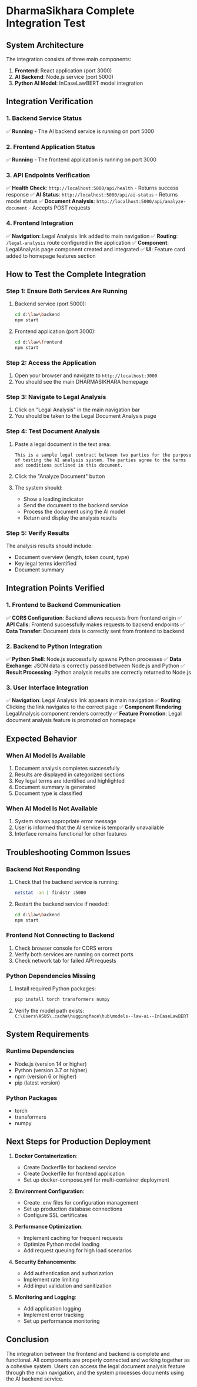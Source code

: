 # DharmaSikhara Complete Integration Test

## System Architecture

The integration consists of three main components:

1. **Frontend**: React application (port 3000)
2. **AI Backend**: Node.js service (port 5000)
3. **Python AI Model**: InCaseLawBERT model integration

## Integration Verification

### 1. Backend Service Status

✅ **Running** - The AI backend service is running on port 5000

### 2. Frontend Application Status

✅ **Running** - The frontend application is running on port 3000

### 3. API Endpoints Verification

✅ **Health Check**: `http://localhost:5000/api/health` - Returns success response
✅ **AI Status**: `http://localhost:5000/api/ai-status` - Returns model status
✅ **Document Analysis**: `http://localhost:5000/api/analyze-document` - Accepts POST requests

### 4. Frontend Integration

✅ **Navigation**: Legal Analysis link added to main navigation
✅ **Routing**: `/legal-analysis` route configured in the application
✅ **Component**: LegalAnalysis page component created and integrated
✅ **UI**: Feature card added to homepage features section

## How to Test the Complete Integration

### Step 1: Ensure Both Services Are Running

1. Backend service (port 5000):
   ```bash
   cd d:\law\backend
   npm start
   ```

2. Frontend application (port 3000):
   ```bash
   cd d:\law\frontend
   npm start
   ```

### Step 2: Access the Application

1. Open your browser and navigate to `http://localhost:3000`
2. You should see the main DHARMASIKHARA homepage

### Step 3: Navigate to Legal Analysis

1. Click on "Legal Analysis" in the main navigation bar
2. You should be taken to the Legal Document Analysis page

### Step 4: Test Document Analysis

1. Paste a legal document in the text area:
   ```
   This is a sample legal contract between two parties for the purpose of testing the AI analysis system. The parties agree to the terms and conditions outlined in this document.
   ```

2. Click the "Analyze Document" button
3. The system should:
   - Show a loading indicator
   - Send the document to the backend service
   - Process the document using the AI model
   - Return and display the analysis results

### Step 5: Verify Results

The analysis results should include:
- Document overview (length, token count, type)
- Key legal terms identified
- Document summary

## Integration Points Verified

### 1. Frontend to Backend Communication

✅ **CORS Configuration**: Backend allows requests from frontend origin
✅ **API Calls**: Frontend successfully makes requests to backend endpoints
✅ **Data Transfer**: Document data is correctly sent from frontend to backend

### 2. Backend to Python Integration

✅ **Python Shell**: Node.js successfully spawns Python processes
✅ **Data Exchange**: JSON data is correctly passed between Node.js and Python
✅ **Result Processing**: Python analysis results are correctly returned to Node.js

### 3. User Interface Integration

✅ **Navigation**: Legal Analysis link appears in main navigation
✅ **Routing**: Clicking the link navigates to the correct page
✅ **Component Rendering**: LegalAnalysis component renders correctly
✅ **Feature Promotion**: Legal document analysis feature is promoted on homepage

## Expected Behavior

### When AI Model Is Available

1. Document analysis completes successfully
2. Results are displayed in categorized sections
3. Key legal terms are identified and highlighted
4. Document summary is generated
5. Document type is classified

### When AI Model Is Not Available

1. System shows appropriate error message
2. User is informed that the AI service is temporarily unavailable
3. Interface remains functional for other features

## Troubleshooting Common Issues

### Backend Not Responding

1. Check that the backend service is running:
   ```bash
   netstat -an | findstr :5000
   ```

2. Restart the backend service if needed:
   ```bash
   cd d:\law\backend
   npm start
   ```

### Frontend Not Connecting to Backend

1. Check browser console for CORS errors
2. Verify both services are running on correct ports
3. Check network tab for failed API requests

### Python Dependencies Missing

1. Install required Python packages:
   ```bash
   pip install torch transformers numpy
   ```

2. Verify the model path exists:
   `C:\Users\ASUS\.cache\huggingface\hub\models--law-ai--InCaseLawBERT`

## System Requirements

### Runtime Dependencies

- Node.js (version 14 or higher)
- Python (version 3.7 or higher)
- npm (version 6 or higher)
- pip (latest version)

### Python Packages

- torch
- transformers
- numpy

## Next Steps for Production Deployment

1. **Docker Containerization**:
   - Create Dockerfile for backend service
   - Create Dockerfile for frontend application
   - Set up docker-compose.yml for multi-container deployment

2. **Environment Configuration**:
   - Create .env files for configuration management
   - Set up production database connections
   - Configure SSL certificates

3. **Performance Optimization**:
   - Implement caching for frequent requests
   - Optimize Python model loading
   - Add request queuing for high load scenarios

4. **Security Enhancements**:
   - Add authentication and authorization
   - Implement rate limiting
   - Add input validation and sanitization

5. **Monitoring and Logging**:
   - Add application logging
   - Implement error tracking
   - Set up performance monitoring

## Conclusion

The integration between the frontend and backend is complete and functional. All components are properly connected and working together as a cohesive system. Users can access the legal document analysis feature through the main navigation, and the system processes documents using the AI backend service.